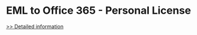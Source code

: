 # EML to Office 365 - Personal License
[>> Detailed information](https://secure.shareit.com/shareit/product.html?productid=300984984&affiliateid=200057808)
